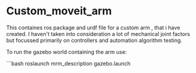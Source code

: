 # Custom_moveit_arm
<p>This containes ros package and urdf file for a custom arm , that i have created. I haven't taken into consideration a lot of mechanical joint factors but focussed primarily on controllers and automation algorithm testing.</p>
<p>To run the gazebo world containing the arm use:</p>
```bash
roslaunch mrm_description gazebo.launch 


